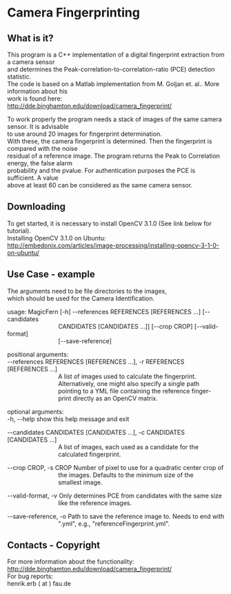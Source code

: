 # Camera Fingerprinting  



What is it?
-----------
  
This program is a C++ implementation of a digital fingerprint extraction from a camera sensor  
and determines the Peak-correlation-to-correlation-ratio (PCE) detection statistic.  
The code is based on a Matlab implementation from M. Goljan et. al.. More information about his  
work is found here: http://dde.binghamton.edu/download/camera_fingerprint/  
  
To work properly the program needs a stack of images of the same camera sensor. It is advisable  
to use around 20 images for fingerprint determination.  
With these, the camera fingerprint is determined. Then the fingerprint is compared with the noise  
residual of a reference image. The program returns the Peak to Correlation energy, the false alarm  
probability and the pvalue. For authentication purposes the PCE is sufficient. A value  
above at least 60 can be considered as the same camera sensor. 


Downloading
-----------

To get started, it is necessary to install OpenCV 3.1.0 (See link below for tutorial).  
Installing OpenCV 3.1.0 on Ubuntu:  
http://embedonix.com/articles/image-processing/installing-opencv-3-1-0-on-ubuntu/


Use Case - example
------------------

The arguments need to be file directories to the images,  
which should be used for the Camera Identification.  
  
usage: MagicFern [-h] --references REFERENCES [REFERENCES ...] [--candidates  
&nbsp;&nbsp;&nbsp;&nbsp;&nbsp;&nbsp;&nbsp;&nbsp;&nbsp;&nbsp;&nbsp;&nbsp;&nbsp;&nbsp;&nbsp;&nbsp;&nbsp;&nbsp;&nbsp;&nbsp;&nbsp;&nbsp;&nbsp;&nbsp;&nbsp;&nbsp;&nbsp;&nbsp;&nbsp;&nbsp;CANDIDATES [CANDIDATES ...]] [--crop CROP] [--valid-format]  
&nbsp;&nbsp;&nbsp;&nbsp;&nbsp;&nbsp;&nbsp;&nbsp;&nbsp;&nbsp;&nbsp;&nbsp;&nbsp;&nbsp;&nbsp;&nbsp;&nbsp;&nbsp;&nbsp;&nbsp;&nbsp;&nbsp;&nbsp;&nbsp;&nbsp;&nbsp;&nbsp;&nbsp;&nbsp;&nbsp;[--save-reference]  
  
positional arguments:  
--references REFERENCES [REFERENCES ...], -r REFERENCES [REFERENCES ...]  
&nbsp;&nbsp;&nbsp;&nbsp;&nbsp;&nbsp;&nbsp;&nbsp;&nbsp;&nbsp;&nbsp;&nbsp;&nbsp;&nbsp;&nbsp;&nbsp;&nbsp;&nbsp;&nbsp;&nbsp;&nbsp;&nbsp;&nbsp;&nbsp;&nbsp;&nbsp;&nbsp;&nbsp;&nbsp;&nbsp;A list of images used to calculate the fingerprint.  
&nbsp;&nbsp;&nbsp;&nbsp;&nbsp;&nbsp;&nbsp;&nbsp;&nbsp;&nbsp;&nbsp;&nbsp;&nbsp;&nbsp;&nbsp;&nbsp;&nbsp;&nbsp;&nbsp;&nbsp;&nbsp;&nbsp;&nbsp;&nbsp;&nbsp;&nbsp;&nbsp;&nbsp;&nbsp;&nbsp;Alternatively, one might also specify a single path  
&nbsp;&nbsp;&nbsp;&nbsp;&nbsp;&nbsp;&nbsp;&nbsp;&nbsp;&nbsp;&nbsp;&nbsp;&nbsp;&nbsp;&nbsp;&nbsp;&nbsp;&nbsp;&nbsp;&nbsp;&nbsp;&nbsp;&nbsp;&nbsp;&nbsp;&nbsp;&nbsp;&nbsp;&nbsp;&nbsp;pointing to a YML file containing the reference finger-  
&nbsp;&nbsp;&nbsp;&nbsp;&nbsp;&nbsp;&nbsp;&nbsp;&nbsp;&nbsp;&nbsp;&nbsp;&nbsp;&nbsp;&nbsp;&nbsp;&nbsp;&nbsp;&nbsp;&nbsp;&nbsp;&nbsp;&nbsp;&nbsp;&nbsp;&nbsp;&nbsp;&nbsp;&nbsp;&nbsp;print directly as an OpenCV matrix.  
  
optional arguments:  
-h, --help            show this help message and exit  

--candidates CANDIDATES [CANDIDATES ...], -c CANDIDATES [CANDIDATES ...]  
&nbsp;&nbsp;&nbsp;&nbsp;&nbsp;&nbsp;&nbsp;&nbsp;&nbsp;&nbsp;&nbsp;&nbsp;&nbsp;&nbsp;&nbsp;&nbsp;&nbsp;&nbsp;&nbsp;&nbsp;&nbsp;&nbsp;&nbsp;&nbsp;&nbsp;&nbsp;&nbsp;&nbsp;&nbsp;&nbsp;A list of images, each used as a candidate for the  
&nbsp;&nbsp;&nbsp;&nbsp;&nbsp;&nbsp;&nbsp;&nbsp;&nbsp;&nbsp;&nbsp;&nbsp;&nbsp;&nbsp;&nbsp;&nbsp;&nbsp;&nbsp;&nbsp;&nbsp;&nbsp;&nbsp;&nbsp;&nbsp;&nbsp;&nbsp;&nbsp;&nbsp;&nbsp;&nbsp;calculated fingerprint.  
  
--crop CROP, -s CROP  Number of pixel to use for a quadratic center crop of  
&nbsp;&nbsp;&nbsp;&nbsp;&nbsp;&nbsp;&nbsp;&nbsp;&nbsp;&nbsp;&nbsp;&nbsp;&nbsp;&nbsp;&nbsp;&nbsp;&nbsp;&nbsp;&nbsp;&nbsp;&nbsp;&nbsp;&nbsp;&nbsp;&nbsp;&nbsp;&nbsp;&nbsp;&nbsp;&nbsp;the images. Defaults to the minimum size of the  
&nbsp;&nbsp;&nbsp;&nbsp;&nbsp;&nbsp;&nbsp;&nbsp;&nbsp;&nbsp;&nbsp;&nbsp;&nbsp;&nbsp;&nbsp;&nbsp;&nbsp;&nbsp;&nbsp;&nbsp;&nbsp;&nbsp;&nbsp;&nbsp;&nbsp;&nbsp;&nbsp;&nbsp;&nbsp;&nbsp;smallest image.  
  
--valid-format, -v    Only determines PCE from candidates with the same size  
&nbsp;&nbsp;&nbsp;&nbsp;&nbsp;&nbsp;&nbsp;&nbsp;&nbsp;&nbsp;&nbsp;&nbsp;&nbsp;&nbsp;&nbsp;&nbsp;&nbsp;&nbsp;&nbsp;&nbsp;&nbsp;&nbsp;&nbsp;&nbsp;&nbsp;&nbsp;&nbsp;&nbsp;&nbsp;&nbsp;like the reference images.  
  
--save-reference, -o  Path to save the reference image to. Needs to end with  
&nbsp;&nbsp;&nbsp;&nbsp;&nbsp;&nbsp;&nbsp;&nbsp;&nbsp;&nbsp;&nbsp;&nbsp;&nbsp;&nbsp;&nbsp;&nbsp;&nbsp;&nbsp;&nbsp;&nbsp;&nbsp;&nbsp;&nbsp;&nbsp;&nbsp;&nbsp;&nbsp;&nbsp;&nbsp;&nbsp;".yml", e.g., "referenceFingerprint.yml".  

  
  
Contacts - Copyright
--------------------
For more information about the functionality:  
http://dde.binghamton.edu/download/camera_fingerprint/  
For bug reports:  
henrik.erb ( at ) fau.de
